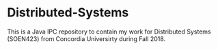 # Distributed-Systems
This is a Java IPC repository to contain my work for Distributed Systems (SOEN423) from Concordia Universirty during Fall 2018.
